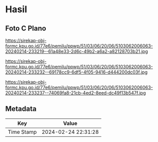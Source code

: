 # Hasil

## Foto C Plano

https://sirekap-obj-formc.kpu.go.id/77e6/pemilu/ppwp/51/03/06/20/06/5103062006063-20240214-233219--61a48e33-2d6c-49b2-a6a2-a82128703b21.jpg

https://sirekap-obj-formc.kpu.go.id/77e6/pemilu/ppwp/51/03/06/20/06/5103062006063-20240214-233232--69178cc9-6df5-4f05-9416-d444200dc03f.jpg

https://sirekap-obj-formc.kpu.go.id/77e6/pemilu/ppwp/51/03/06/20/06/5103062006063-20240214-233237--74069fa8-21cb-4ed2-8eed-dc49f13b547f.jpg


## Metadata

| Key        | Value               |
| ---------- | ------------------- |
| Time Stamp | 2024-02-24 22:31:28 |



